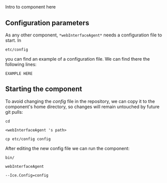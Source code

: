 ```
```
#
``` webInterfaceAgent
```
Intro to component here


## Configuration parameters
As any other component,
``` *webInterfaceAgent* ```
needs a configuration file to start. In

    etc/config

you can find an example of a configuration file. We can find there the following lines:

    EXAMPLE HERE


## Starting the component
To avoid changing the *config* file in the repository, we can copy it to the component's home directory, so changes will remain untouched by future git pulls:

    cd

``` <webInterfaceAgent 's path> ```

    cp etc/config config

After editing the new config file we can run the component:

    bin/

```webInterfaceAgent ```

    --Ice.Config=config
